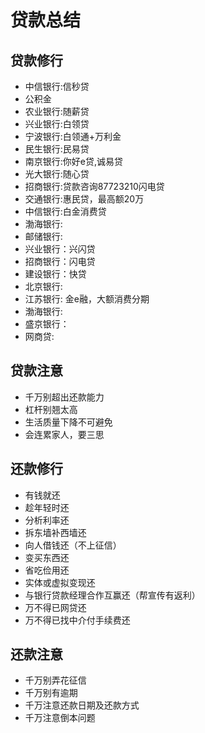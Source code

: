 # 贷款总结

## 贷款修行
- 中信银行:信秒贷
- 公积金
- 农业银行:随薪贷
- 兴业银行:白领贷
- 宁波银行:白领通+万利金
- 民生银行:民易贷
- 南京银行:你好e贷,诚易贷
- 光大银行:随心贷
- 招商银行:贷款咨询87723210闪电贷
- 交通银行:惠民贷，最高额20万
- 中信银行:白金消费贷
- 渤海银行:
- 邮储银行:
- 兴业银行：兴闪贷
- 招商银行：闪电贷
- 建设银行：快贷
- 北京银行: 
- 江苏银行: 金e融，大额消费分期
- 渤海银行:
- 盛京银行：
- 网商贷:

## 贷款注意
- 千万别超出还款能力
- 杠杆别翘太高
- 生活质量下降不可避免
- 会连累家人，要三思


## 还款修行
- 有钱就还
- 趁年轻时还
- 分析利率还
- 拆东墙补西墙还
- 向人借钱还（不上征信）
- 变买东西还
- 省吃俭用还
- 实体或虚拟变现还
- 与银行贷款经理合作互赢还（帮宣传有返利）
- 万不得已网贷还
- 万不得已找中介付手续费还

## 还款注意
- 千万别弄花征信
- 千万别有逾期
- 千万注意还款日期及还款方式
- 千万注意倒本问题





  
  
  




